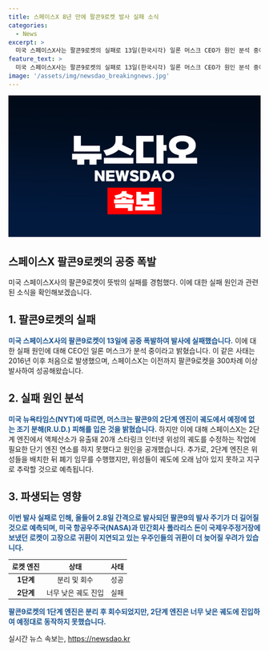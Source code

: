 ```yaml
---
title: 스페이스X 8년 만에 팔콘9로켓 발사 실패 소식
categories:
  - News
excerpt: >
  미국 스페이스X사는 팔콘9로켓의 실패로 13일(한국시각) 일론 머스크 CEO가 원인 분석 중이라고 발표했다. 2단계 엔진에서 예정에 없는 조기 분해가 발생한 것으로 확인됐다. 이로 인해 20개의 스타링크 위성의 궤도 수정이 불가능해졌다. 이번 사건으로 우주인들의 귀환이 지연될 우려가 제기되고 있으며, 이는 스페이스X에 대한 신뢰를 훼손시킬 수 있는 사례로 부상하고 있다. 
feature_text: >
  미국 스페이스X사는 팔콘9로켓의 실패로 13일(한국시각) 일론 머스크 CEO가 원인 분석 중이라고 발표했다. 2단계 엔진에서 예정에 없는 조기 분해가 발생한 것으로 확인됐다. 이로 인해 20개의 스타링크 위성의 궤도 수정이 불가능해졌다. 이번 사건으로 우주인들의 귀환이 지연될 우려가 제기되고 있으며, 이는 스페이스X에 대한 신뢰를 훼손시킬 수 있는 사례로 부상하고 있다. 
image: '/assets/img/newsdao_breakingnews.jpg'
---
```


<p><img src="/assets/img/newsdao_breakingnews.jpg" alt="ontimetimes 속보" /></p>

<h2>스페이스X 팔콘9로켓의 공중 폭발</h2>

<p data-ke-size="size16">미국 스페이스X사의 팔콘9로켓이 뜻밖의 실패를 경험했다. 이에 대한 실패 원인과 관련된 소식을 확인해보겠습니다.</p>

<h2 data-ke-size="size26">1. 팔콘9로켓의 실패</h2>

<p><b><span style="color: #1a5490;">미국 스페이스X사의 팔콘9로켓이 13일에 공중 폭발하여 발사에 실패했습니다.</span></b> 이에 대한 실패 원인에 대해 CEO인 일론 머스크가 분석 중이라고 밝혔습니다. 이 같은 사태는 2016년 이후 처음으로 발생했으며, 스페이스X는 이전까지 팔콘9로켓을 300차례 이상 발사하여 성공해왔습니다.</p>

<h2 data-ke-size="size26">2. 실패 원인 분석</h2>

<p><b><span style="color: #1a5490;">미국 뉴욕타임스(NYT)에 따르면, 머스크는 팔콘9의 2단계 엔진이 궤도에서 예정에 없는 조기 분해(R.U.D.) 피해를 입은 것을 밝혔습니다.</span></b> 하지만 이에 대해 스페이스X는 2단계 엔진에서 액체산소가 유출돼 20개 스타링크 인터넷 위성의 궤도를 수정하는 작업에 필요한 단기 엔진 연소를 하지 못했다고 원인을 공개했습니다. 추가로, 2단계 엔진은 위성들을 배치한 뒤 폐기 임무를 수행했지만, 위성들이 궤도에 오래 남아 있지 못하고 지구로 추락할 것으로 예측됩니다.</p>

<h2 data-ke-size="size26">3. 파생되는 영향</h2>

<p><b><span style="color: #1a5490;">이번 발사 실패로 인해, 올들어 2.8일 간격으로 발사되던 팔콘9의 발사 주기가 더 길어질 것으로 예측되며, 미국 항공우주국(NASA)과 민간회사 폴라리스 돈이 국제우주정거장에 보냈던 로켓이 고장으로 귀환이 지연되고 있는 우주인들의 귀환이 더 늦어질 우려가 있습니다.</span></b>
</p>

<table>
    <thead>
        <tr>
            <th>로켓 엔진</th>
            <th>상태</th>
            <th>사태</th>
        </tr>
    </thead>
    <tbody>
        <tr>
            <td style="text-align: center; height: 17px;"><b>1단계</b></td>
            <td style="text-align: center; height: 17px;">분리 및 회수</td>
            <td style="text-align: center; height: 17px;">성공</td>
        </tr>
        <tr>
            <td style="text-align: center; height: 17px;"><b>2단계</b></td>
            <td style="text-align: center; height: 17px;">너무 낮은 궤도 진입</td>
            <td style="text-align: center; height: 17px;">실패</td>
        </tr>
    </tbody>
</table>

<p><b><span style="color: #1a5490;">팔콘9로켓의 1단계 엔진은 분리 후 회수되었지만, 2단계 엔진은 너무 낮은 궤도에 진입하여 예정대로 동작하지 못했습니다.</span></b></p>
실시간 뉴스 속보는, <a href="https://newsdao.kr" rel="dofollow">https://newsdao.kr</a>


